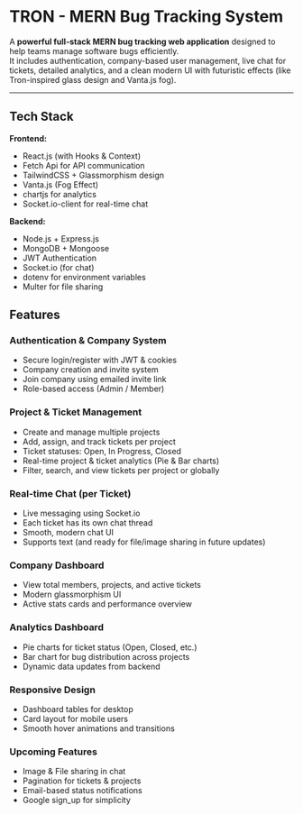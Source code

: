 
#  TRON - MERN Bug Tracking System

A **powerful full-stack MERN bug tracking web application** designed to help teams manage software bugs efficiently.  
It includes authentication, company-based user management, live chat for tickets, detailed analytics, and a clean modern UI with futuristic effects (like Tron-inspired glass design and Vanta.js fog).

---

##  Tech Stack

**Frontend:**
- React.js (with Hooks & Context)
- Fetch Api for API communication
- TailwindCSS + Glassmorphism design
- Vanta.js (Fog Effect)
- chartjs for analytics
- Socket.io-client for real-time chat

**Backend:**
- Node.js + Express.js
- MongoDB + Mongoose
- JWT Authentication
- Socket.io (for chat)
- dotenv for environment variables
- Multer for file sharing 

##  Features

###  Authentication & Company System
- Secure login/register with JWT & cookies
- Company creation and invite system
- Join company using emailed invite link
- Role-based access (Admin / Member)

###  Project & Ticket Management
- Create and manage multiple projects
- Add, assign, and track tickets per project
- Ticket statuses: Open, In Progress, Closed
- Real-time project & ticket analytics (Pie & Bar charts)
- Filter, search, and view tickets per project or globally

###  Real-time Chat (per Ticket)
- Live messaging using Socket.io
- Each ticket has its own chat thread
- Smooth, modern chat UI
- Supports text (and ready for file/image sharing in future updates)

###  Company Dashboard
- View total members, projects, and active tickets
- Modern glassmorphism UI
- Active stats cards and performance overview

###  Analytics Dashboard
- Pie charts for ticket status (Open, Closed, etc.)
- Bar chart for bug distribution across projects
- Dynamic data updates from backend

###  Responsive Design
- Dashboard tables for desktop
- Card layout for mobile users
- Smooth hover animations and transitions

###  Upcoming Features
-  Image & File sharing in chat  
-  Pagination for tickets & projects  
-  Email-based status notifications
-  Google sign_up for simplicity

